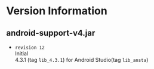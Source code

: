 Version Information
===================

android-support-v4.jar
----------------------

- ``revision 12``  
	Initial  
	4.3.1 (tag ``lib_4.3.1``)
	for Android Studio(tag ``lib_ansta``)
